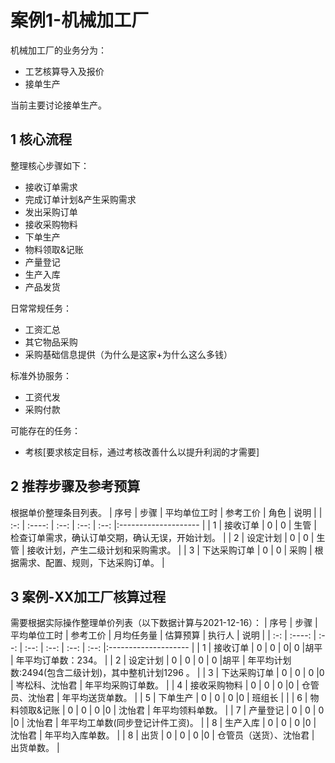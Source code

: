 # 案例1-机械加工厂
机械加工厂的业务分为：  
* 工艺核算导入及报价
* 接单生产  

当前主要讨论接单生产。

## 1 核心流程
整理核心步骤如下：  
* 接收订单需求  
* 完成订单计划&产生采购需求  
* 发出采购订单  
* 接收采购物料  
* 下单生产
* 物料领取&记账  
* 产量登记
* 生产入库
* 产品发货  

日常常规任务：  
* 工资汇总  
* 其它物品采购  
* 采购基础信息提供（为什么是这家+为什么这么多钱）  

标准外协服务：
* 工资代发
* 采购付款

可能存在的任务：  
* 考核[要求核定目标，通过考核改善什么以提升利润的才需要]  


## 2 推荐步骤及参考预算  
根据单价整理条目列表。
| 序号 | 步骤   | 平均单位工时 | 参考工价 | 角色 | 说明 |
| :-: | :----: | :--: | :--: | :--: |:-------------------- |
| 1 | 接收订单 |  0 | 0 | 生管 | 检查订单需求，确认订单交期，确认无误，开始计划。 |
| 2 | 设定计划 |  0 | 0 | 生管 | 接收计划，产生二级计划和采购需求。 |
| 3 | 下达采购订单 |  0 | 0 | 采购 | 根据需求、配置、规则，下达采购订单。 |

## 3 案例-XX加工厂核算过程
需要根据实际操作整理单价列表（以下数据计算与2021-12-16）：
| 序号 | 步骤   | 平均单位工时 | 参考工价 | 月均任务量 | 估算预算 | 执行人 | 说明 |
| :-: | :----: | :--:       | :--:   | :--:      | :--:   | :--:  |:-------------------- |
| 1 | 接收订单 |  0 | 0 | 0| 0 |胡平 | 年平均订单数：234。 |
| 2 | 设定计划 |  0 | 0 | 0 | 0 |胡平 | 年平均计划数:2494(包含二级计划)，其中整机计划1296 。 |
| 3 | 下达采购订单 |  0 | 0 | 0 |0 | 岑松科、沈怡君 | 年平均采购订单数。 |
| 4 | 接收采购物料 |  0 | 0 | 0 |0 | 仓管员、沈怡君 | 年平均送货单数。 |
| 5 | 下单生产 |  0 | 0 | 0 |0 | 班组长 |  |
| 6 | 物料领取&记账 |  0 | 0 | 0 |0 | 沈怡君 | 年平均领料单数。 |
| 7 | 产量登记 |  0 | 0 | 0 |0 | 沈怡君 | 年平均工单数(同步登记计件工资)。 |
| 8 | 生产入库 |  0 | 0 | 0 |0 | 沈怡君 | 年平均入库单数。 |
| 8 | 出货 |  0 | 0 | 0 |0 | 仓管员（送货）、沈怡君 | 出货单数。 |
